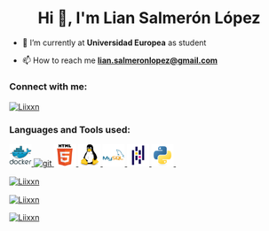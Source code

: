 <h1 align="center">Hi 👋, I'm Lian Salmerón López</h1>

- 🔭 I’m currently at **Universidad Europea** as student

- 📫 How to reach me **lian.salmeronlopez@gmail.com**

<h3 align="left">Connect with me:</h3>
<p align="left">
<a href="[www.linkedin.com/in/lian-salmerón-lópez](https://www.linkedin.com/in/lian-salmerón-lópez/)" target="blank"><img align="center" src="https://raw.githubusercontent.com/rahuldkjain/github-profile-readme-generator/master/src/images/icons/Social/linked-in-alt.svg" alt="Liixxn" height="30" width="40" /></a>
</p>

<h3 align="left">Languages and Tools used:</h3>
<p align="left"> <a href="https://www.docker.com/" target="_blank" rel="noreferrer"> <img src="https://raw.githubusercontent.com/devicons/devicon/master/icons/docker/docker-original-wordmark.svg" alt="docker" width="40" height="40"/> </a> <a href="https://git-scm.com/" target="_blank" rel="noreferrer"> <img src="https://www.vectorlogo.zone/logos/git-scm/git-scm-icon.svg" alt="git" width="40" height="40"/> </a> <a href="https://www.w3.org/html/" target="_blank" rel="noreferrer"> <img src="https://raw.githubusercontent.com/devicons/devicon/master/icons/html5/html5-original-wordmark.svg" alt="html5" width="40" height="40"/> </a> <a href="https://www.linux.org/" target="_blank" rel="noreferrer"> <img src="https://raw.githubusercontent.com/devicons/devicon/master/icons/linux/linux-original.svg" alt="linux" width="40" height="40"/> </a> <a href="https://www.mysql.com/" target="_blank" rel="noreferrer"> <img src="https://raw.githubusercontent.com/devicons/devicon/master/icons/mysql/mysql-original-wordmark.svg" alt="mysql" width="40" height="40"/> </a> <a href="https://pandas.pydata.org/" target="_blank" rel="noreferrer"> <img src="https://raw.githubusercontent.com/devicons/devicon/2ae2a900d2f041da66e950e4d48052658d850630/icons/pandas/pandas-original.svg" alt="pandas" width="40" height="40"/> <a href="https://www.python.org" target="_blank" rel="noreferrer"> <img src="https://raw.githubusercontent.com/devicons/devicon/master/icons/python/python-original.svg" alt="python" width="40" height="40"/> </a> <a href="https://scikit-learn.org/" target="_blank" rel="noreferrer"> <img 
</p>
<p><img align="center" src="https://github-readme-stats.vercel.app/api/top-langs?username=Liixxn&show_icons=true&locale=en&layout=compact&langs_count=10" alt="Liixxn" /></p>

<p><img align="center" src="https://github-readme-stats.vercel.app/api?username=Liixxn&show_icons=true&locale=en&count_private=true&include_all_commits=true" alt="Liixxn" /></p>

<p><img align="center" src="https://github-readme-streak-stats.herokuapp.com/?user=Liixxn&" alt="Liixxn" /></p>


